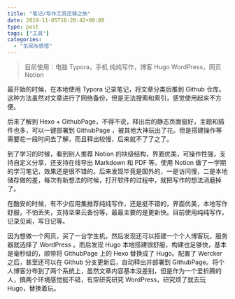 ```yaml
---
title: "笔记/写作工具迁移之旅"
date: 2019-11-05T16:28:42+08:00
type: post
tags: ["工具"]
categories:
  - "见闻与感悟"
---
```

> 目前使用：电脑 Typora，手机 纯纯写作，博客 Hugo WordPress，网页 Notion

最开始的时候，在本地使用 Typora 记录笔记，将文章分类后推到 Github 仓库。这种方法虽然对文章进行了网络备份，但是无法搜索和索引，感觉使用起来不方便。

后来了解到 Hexo + GithubPage，不得不说，释出后的静态页面挺好，主题和插件也多，可以一键部署到 GithubPage ，被其他大神玩出了花。但是搭建操作等需要花一段时间去了解，而且释出较慢，后来就不了了之了。

到了学习的时候，看到别人推荐 Notion 的块级结构，界面优美，可操作性强，支持自定义分享，还支持在线导出 Markdown 和 PDF 等。使用 Notion 做了一学期的学习笔记，效果还是很不错的。后来发现毕竟是国外的，一是访问慢，二是本地储存做的差，每次有新想法的时候，打开软件的过程中，就把写作的想法消磨掉了。

在酷安的时候，有不少应用集推荐纯纯写作，还是挺不错的，界面优美，本地写作舒服，不怕丢失，支持坚果云备份等，最最主要的是更新快。目前使用纯纯写作，记录见闻，写日记等。

因为想做一个网页，买了一台学生机，然后发现还可以搭建一个个人博客玩，服务器就选择了 WordPress 。而后发现 Hugo 本地搭建很舒服，构建也足够快，基本是毫秒级的，顺带将 GithubPage 上的 Hexo 替换成了 Hugo。配置了 Wercker 之后，甚至还可以在 Github 分支更新后，自动释出并部署到 GithubPage。将个人博客分布到了两个系统上，虽然文章内容基本没差别，但是作为一个爱折腾的人，搞两个环境感觉挺不错，有空研究研究 WordPress，研究烦了就去玩 Hugo，替换着玩。
